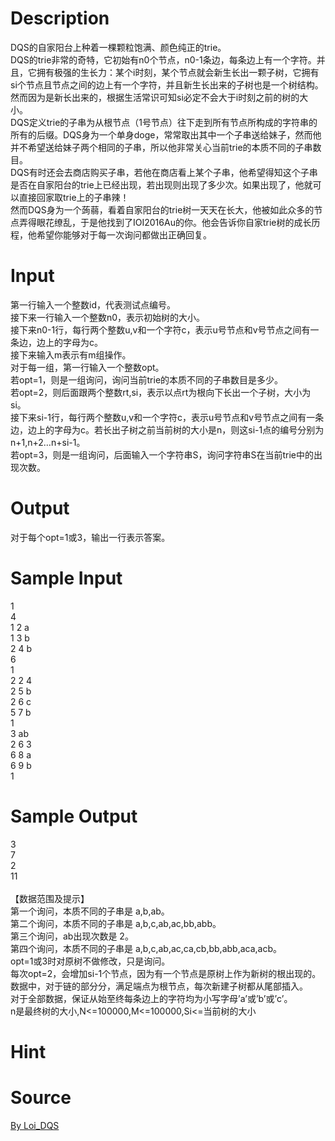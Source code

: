 
# Description

<div class="content"><div>DQS的自家阳台上种着一棵颗粒饱满、颜色纯正的trie。</div>
<div>DQS的trie非常的奇特，它初始有n0个节点，n0-1条边，每条边上有一个字符。并且，它拥有极强的生长力：某个i时刻，某个节点就会新生长出一颗子树，它拥有si个节点且节点之间的边上有一个字符，并且新生长出来的子树也是一个树结构。然而因为是新长出来的，根据生活常识可知si必定不会大于i时刻之前的树的大小。</div>
<div>DQS定义trie的子串为从根节点（1号节点）往下走到所有节点所构成的字符串的所有的后缀。DQS身为一个单身doge，常常取出其中一个子串送给妹子，然而他并不希望送给妹子两个相同的子串，所以他非常关心当前trie的本质不同的子串数目。</div>
<div>DQS有时还会去商店购买子串，若他在商店看上某个子串，他希望得知这个子串是否在自家阳台的trie上已经出现，若出现则出现了多少次。如果出现了，他就可以直接回家取trie上的子串辣！</div>
<div>然而DQS身为一个蒟蒻，看着自家阳台的trie树一天天在长大，他被如此众多的节点弄得眼花缭乱，于是他找到了IOI2016Au的你。他会告诉你自家trie树的成长历程，他希望你能够对于每一次询问都做出正确回复。</div>
<div></div>
<p></p></div>

# Input

<div class="content"><div>第一行输入一个整数id，代表测试点编号。</div>
<div>接下来一行输入一个整数n0，表示初始树的大小。</div>
<div>接下来n0-1行，每行两个整数u,v和一个字符c，表示u号节点和v号节点之间有一条边，边上的字母为c。</div>
<div>接下来输入m表示有m组操作。</div>
<div>对于每一组，第一行输入一个整数opt。</div>
<div>若opt=1，则是一组询问，询问当前trie的本质不同的子串数目是多少。</div>
<div>若opt=2，则后面跟两个整数rt,si，表示以点rt为根向下长出一个子树，大小为si。</div>
<div>接下来si-1行，每行两个整数u,v和一个字符c，表示u号节点和v号节点之间有一条边，边上的字母为c。若长出子树之前当前树的大小是n，则这si-1点的编号分别为n+1,n+2…n+si-1。</div>
<div>若opt=3，则是一组询问，后面输入一个字符串S，询问字符串S在当前trie中的出现次数。 </div>
<div></div>
<p></p></div>

# Output

<div class="content"><div>对于每个opt=1或3，输出一行表示答案。</div>
<div></div>
<p></p></div>

# Sample Input

<div class="content"><span class="sampledata">1<br/>
4<br/>
1 2 a <br/>
1 3 b<br/>
2 4 b<br/>
6<br/>
1<br/>
2 2 4<br/>
2 5 b<br/>
2 6 c <br/>
5 7 b<br/>
1<br/>
3 ab<br/>
2 6 3<br/>
6 8 a<br/>
6 9 b<br/>
1</span></div>

# Sample Output

<div class="content"><span class="sampledata">3<br/>
7<br/>
2<br/>
11<br/>
<br/>
【数据范围及提示】<br/>
第一个询问，本质不同的子串是 a,b,ab。<br/>
第二个询问，本质不同的子串是 a,b,c,ab,ac,bb,abb。<br/>
第三个询问，ab出现次数是 2。<br/>
第四个询问，本质不同的子串是 a,b,c,ab,ac,ca,cb,bb,abb,aca,acb。<br/>
opt=1或3时对原树不做修改，只是询问。<br/>
每次opt=2，会增加si-1个节点，因为有一个节点是原树上作为新树的根出现的。<br/>
数据中，对于链的部分分，满足端点为根节点，每次新建子树都从尾部插入。<br/>
对于全部数据，保证从始至终每条边上的字符均为小写字母’a’或’b’或’c’。<br/>
n是最终树的大小,N&lt;=100000,M&lt;=100000,Si&lt;=当前树的大小</span></div>

# Hint

<div class="content"><p></p></div>

# Source

<div class="content"><p><a href="problemset.php?search=By Loi_DQS">By Loi_DQS</a></p></div>

